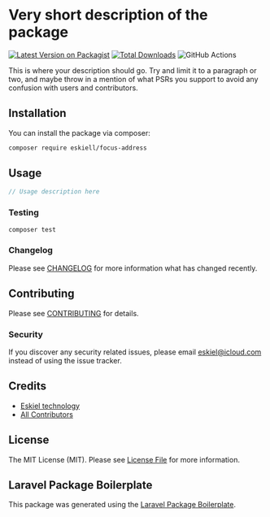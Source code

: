 # Very short description of the package

[![Latest Version on Packagist](https://img.shields.io/packagist/v/eskiell/focus-address.svg?style=flat-square)](https://packagist.org/packages/eskiell/focus-address)
[![Total Downloads](https://img.shields.io/packagist/dt/eskiell/focus-address.svg?style=flat-square)](https://packagist.org/packages/eskiell/focus-address)
![GitHub Actions](https://github.com/eskiell/focus-address/actions/workflows/main.yml/badge.svg)

This is where your description should go. Try and limit it to a paragraph or two, and maybe throw in a mention of what PSRs you support to avoid any confusion with users and contributors.

## Installation

You can install the package via composer:

```bash
composer require eskiell/focus-address
```

## Usage

```php
// Usage description here
```

### Testing

```bash
composer test
```

### Changelog

Please see [CHANGELOG](CHANGELOG.md) for more information what has changed recently.

## Contributing

Please see [CONTRIBUTING](CONTRIBUTING.md) for details.

### Security

If you discover any security related issues, please email eskiel@icloud.com instead of using the issue tracker.

## Credits

-   [Eskiel technology](https://github.com/eskiell)
-   [All Contributors](../../contributors)

## License

The MIT License (MIT). Please see [License File](LICENSE.md) for more information.

## Laravel Package Boilerplate

This package was generated using the [Laravel Package Boilerplate](https://laravelpackageboilerplate.com).
